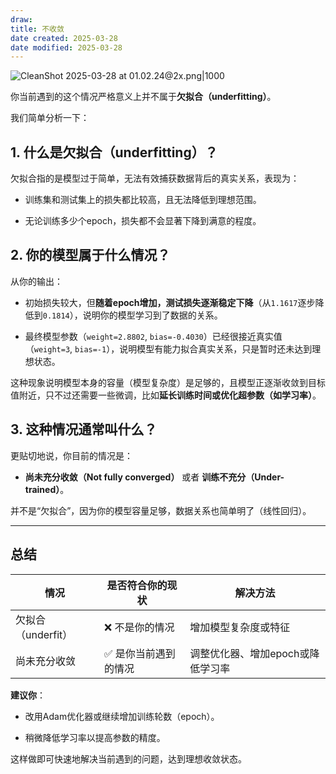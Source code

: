 ```yaml
---
draw:
title: 不收敛
date created: 2025-03-28
date modified: 2025-03-28
---
```


![CleanShot 2025-03-28 at 01.02.24@2x.png|1000](https://imagehosting4picgo.oss-cn-beijing.aliyuncs.com/imagehosting/fix-dir%2Fmedia%2Fmedia_bRDpXc5f5W%2F2025%2F03%2F28%2F01-02-36-4468f5a5416db0509ea23bdee080f17a-CleanShot%202025-03-28%20at%2001.02.24-2x-980e0b.png)

你当前遇到的这个情况严格意义上并不属于**欠拟合（underfitting）**。

我们简单分析一下：

## 1. 什么是欠拟合（underfitting）？

欠拟合指的是模型过于简单，无法有效捕获数据背后的真实关系，表现为：

- 训练集和测试集上的损失都比较高，且无法降低到理想范围。
    
- 无论训练多少个epoch，损失都不会显著下降到满意的程度。
    

## 2. 你的模型属于什么情况？

从你的输出：

- 初始损失较大，但**随着epoch增加，测试损失逐渐稳定下降**（从`1.1617`逐步降低到`0.1814`），说明你的模型学习到了数据的关系。
    
- 最终模型参数（`weight=2.8802`, `bias=-0.4030`）已经很接近真实值（`weight=3`, `bias=-1`），说明模型有能力拟合真实关系，只是暂时还未达到理想状态。
    

这种现象说明模型本身的容量（模型复杂度）是足够的，且模型正逐渐收敛到目标值附近，只不过还需要一些微调，比如**延长训练时间或优化超参数（如学习率）**。

## 3. 这种情况通常叫什么？

更贴切地说，你目前的情况是：

- **尚未充分收敛（Not fully converged）** 或者 **训练不充分（Under-trained）**。
    

并不是“欠拟合”，因为你的模型容量足够，数据关系也简单明了（线性回归）。

---

## 总结

|情况|是否符合你的现状|解决方法|
|---|---|---|
|欠拟合（underfit）|❌ 不是你的情况|增加模型复杂度或特征|
|尚未充分收敛|✅ 是你当前遇到的情况|调整优化器、增加epoch或降低学习率|

**建议你**：

- 改用Adam优化器或继续增加训练轮数（epoch）。
    
- 稍微降低学习率以提高参数的精度。
    

这样做即可快速地解决当前遇到的问题，达到理想收敛状态。
